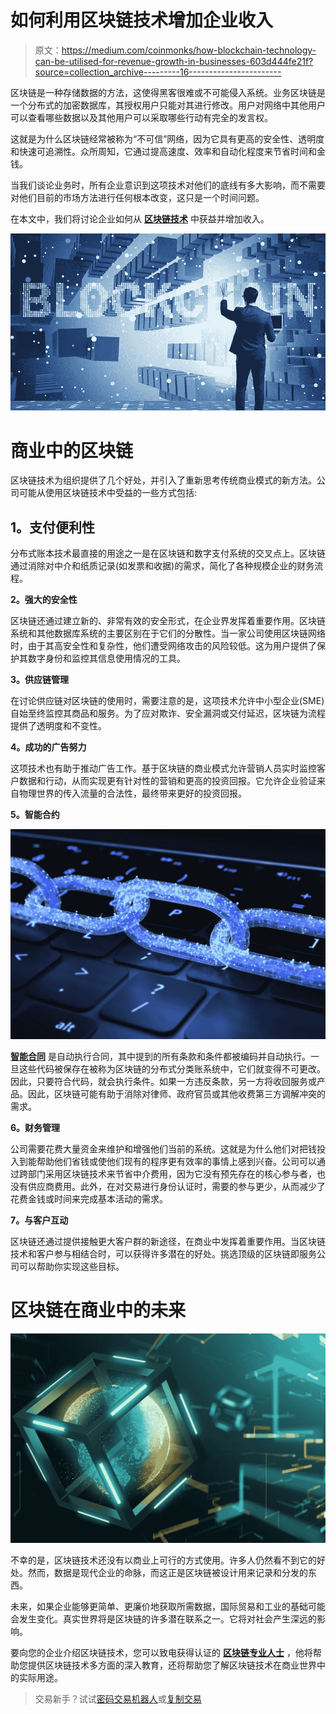 # 如何利用区块链技术增加企业收入

> 原文：<https://medium.com/coinmonks/how-blockchain-technology-can-be-utilised-for-revenue-growth-in-businesses-603d444fe21f?source=collection_archive---------16----------------------->

区块链是一种存储数据的方法，这使得黑客很难或不可能侵入系统。业务区块链是一个分布式的加密数据库，其授权用户只能对其进行修改。用户对网络中其他用户可以查看哪些数据以及其他用户可以采取哪些行动有完全的发言权。

这就是为什么区块链经常被称为“不可信”网络，因为它具有更高的安全性、透明度和快速可追溯性。众所周知，它通过提高速度、效率和自动化程度来节省时间和金钱。

当我们谈论业务时，所有企业意识到这项技术对他们的底线有多大影响，而不需要对他们目前的市场方法进行任何根本改变，这只是一个时间问题。

在本文中，我们将讨论企业如何从 [**区块链技术**](https://www.cbcamerica.org/blockchain-technologies) 中获益并增加收入。

![](img/5b7f0051e7a01ab8c40cb0bc4f06359b.png)

# 商业中的区块链

区块链技术为组织提供了几个好处，并引入了重新思考传统商业模式的新方法。公司可能从使用区块链技术中受益的一些方式包括:

## **1。支付便利性**

分布式账本技术最直接的用途之一是在区块链和数字支付系统的交叉点上。区块链通过消除对中介和纸质记录(如发票和收据)的需求，简化了各种规模企业的财务流程。

**2。强大的安全性**

区块链还通过建立新的、非常有效的安全形式，在企业界发挥着重要作用。区块链系统和其他数据库系统的主要区别在于它们的分散性。当一家公司使用区块链网络时，由于其高安全性和复杂性，他们遭受网络攻击的风险较低。这为用户提供了保护其数字身份和监控其信息使用情况的工具。

**3。供应链管理**

在讨论供应链对区块链的使用时，需要注意的是，这项技术允许中小型企业(SME)自始至终监控其商品和服务。为了应对欺诈、安全漏洞或交付延迟，区块链为流程提供了透明度和不变性。

**4。成功的广告努力**

这项技术也有助于推动广告工作。基于区块链的商业模式允许营销人员实时监控客户数据和行动，从而实现更有针对性的营销和更高的投资回报。它允许企业验证来自物理世界的传入流量的合法性，最终带来更好的投资回报。

**5。智能合约**

![](img/2c3507ddfd3ff4b506e987669e742acc.png)

[**智能合同**](https://www.cbcamerica.org/blockchain-insights/smart-contracts-the-pillar-of-blockchain-transactions-and-the-future) 是自动执行合同，其中提到的所有条款和条件都被编码并自动执行。一旦这些代码被保存在被称为区块链的分布式分类账系统中，它们就变得不可更改。因此，只要符合代码，就会执行条件。如果一方违反条款，另一方将收回服务或产品。因此，区块链可能有助于消除对律师、政府官员或其他收费第三方调解冲突的需求。

**6。财务管理**

公司需要花费大量资金来维护和增强他们当前的系统。这就是为什么他们对把钱投入到能帮助他们省钱或使他们现有的程序更有效率的事情上感到兴奋。公司可以通过跨部门采用区块链技术来节省中介费用，因为它没有预先存在的核心参与者，也没有供应商费用。此外，在对交易进行身份认证时，需要的参与更少，从而减少了花费金钱或时间来完成基本活动的需求。

**7。与客户互动**

区块链还通过提供接触更大客户群的新途径，在商业中发挥着重要作用。当区块链技术和客户参与相结合时，可以获得许多潜在的好处。挑选顶级的区块链即服务公司可以帮助你实现这些目标。

# 区块链在商业中的未来

![](img/6b386f1ae252a5e45f91e18117ffd32e.png)

不幸的是，区块链技术还没有以商业上可行的方式使用。许多人仍然看不到它的好处。然而，数据是现代企业的命脉，而这正是区块链被设计用来记录和分发的东西。

未来，如果企业能够更简单、更廉价地获取所需数据，国际贸易和工业的基础可能会发生变化。真实世界将是区块链的许多潜在联系之一。它将对社会产生深远的影响。

要向您的企业介绍区块链技术，您可以致电获得认证的 [**区块链专业人士**](https://www.cbcamerica.org/blockchain-certifications/business-blockchain-professional) ，他将帮助您提供区块链技术多方面的深入教育，还将帮助您了解区块链技术在商业世界中的实际用途。

> 交易新手？试试[密码交易机器人](/coinmonks/crypto-trading-bot-c2ffce8acb2a)或[复制交易](/coinmonks/top-10-crypto-copy-trading-platforms-for-beginners-d0c37c7d698c)